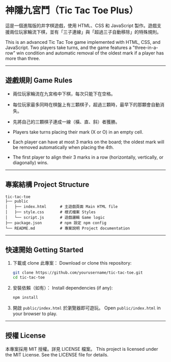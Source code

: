 # 神隱九宮鬥（Tic Tac Toe Plus）

這是一個進階版的井字棋遊戲，使用 HTML、CSS 和 JavaScript 製作。遊戲支援兩位玩家輪流下棋，並有「三子連線」與「超過三子自動移除」的特殊規則。

This is an advanced Tic Tac Toe game implemented with HTML, CSS, and JavaScript. Two players take turns, and the game features a "three-in-a-row" win condition and automatic removal of the oldest mark if a player has more than three.

---

## 遊戲規則 Game Rules

- 兩位玩家輪流在九宮格中下棋，每次只能下在空格。
- 每位玩家最多同時在棋盤上有三顆棋子，超過三顆時，最早下的那顆會自動消失。
- 先將自己的三顆棋子連成一線（橫、直、斜）者獲勝。

- Players take turns placing their mark (X or O) in an empty cell.
- Each player can have at most 3 marks on the board; the oldest mark will be removed automatically when placing the 4th.
- The first player to align their 3 marks in a row (horizontally, vertically, or diagonally) wins.

---

## 專案結構 Project Structure

```
tic-tac-toe
├── public
│   ├── index.html      # 主遊戲頁面 Main HTML file
│   ├── style.css       # 樣式檔案 Styles
│   └── script.js       # 遊戲邏輯 Game logic
├── package.json        # npm 設定 npm config
└── README.md           # 專案說明 Project documentation
```

---

## 快速開始 Getting Started

1. 下載或 clone 此專案：
   Download or clone this repository:
   ```bash
   git clone https://github.com/yourusername/tic-tac-toe.git
   cd tic-tac-toe
   ```
2. 安裝依賴（如有）：
   Install dependencies (if any):
   ```bash
   npm install
   ```
3. 開啟 `public/index.html` 於瀏覽器即可遊玩。
   Open `public/index.html` in your browser to play.

---

## 授權 License

本專案採用 MIT 授權。詳見 LICENSE 檔案。
This project is licensed under the MIT License. See the LICENSE file for details.